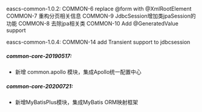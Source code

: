 eascs-common-1.0.2:
COMMON-6 replace @form with @XmlRootElement
COMMON-7 重构分页相关信息
COMMON-9 JdbcSession增加类jpaSession的功能 
COMMON-8 去除jpa相关类
COMMON-10 Add @GeneratedValue support

eascs-common-1.0.4:
COMMON-14 add Transient support to jdbcsession

##### common-core-20190517:
*  新增 common.apollo 模块，集成Apollo统一配置中心


##### common-core-20200721:
* 新增MyBatisPlus模块，集成MyBatis ORM映射框架